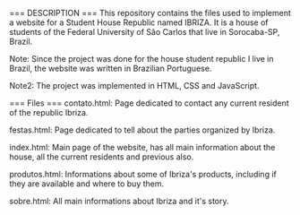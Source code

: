 === DESCRIPTION ===
This repository contains the files used to implement a website for a Student House Republic named IBRIZA.
It is a house of students of the Federal University of São Carlos that live in Sorocaba-SP, Brazil.

Note: Since the project was done for the house student republic I live in Brazil, the website was written in Brazilian Portuguese.

Note2: The project was implemented in HTML, CSS and JavaScript.

=== Files ===
contato.html: Page dedicated to contact any current resident of the republic Ibriza.

festas.html: Page dedicated to tell about the parties organized by Ibriza.

index.html: Main page of the website, has all main information about the house, all the current residents and previous also.

produtos.html: Informations about some of Ibriza's products, including if they are available and where to buy them.

sobre.html: All main informations about Ibriza and it's story.
